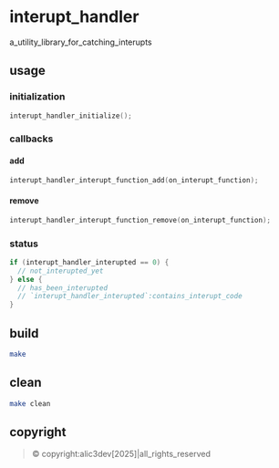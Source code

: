 # interupt_handler

a_utility_library_for_catching_interupts

## usage

### initialization

```c
interupt_handler_initialize();
```

### callbacks

#### add

```c
interupt_handler_interupt_function_add(on_interupt_function);
```

#### remove

```c
interupt_handler_interupt_function_remove(on_interupt_function);
```

### status

```c
if (interupt_handler_interupted == 0) {
  // not_interupted_yet
} else {
  // has_been_interupted
  // `interupt_handler_interupted`:contains_interupt_code
}
```

## build

```sh
make
```

## clean

```sh
make clean
```

## copyright

> ©️ copyright:alic3dev[2025]|all_rights_reserved

